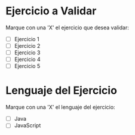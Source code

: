 # Ejercicio a Validar

Marque con una 'X' el ejercicio que desea validar:

- [ ] Ejercicio 1
- [ ] Ejercicio 2
- [ ] Ejercicio 3
- [ ] Ejercicio 4
- [ ] Ejercicio 5

# Lenguaje del Ejercicio

Marque con una 'X' el lenguaje del ejercicio:

- [ ] Java
- [ ] JavaScript

